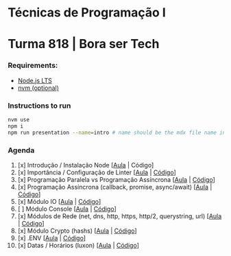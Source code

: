 # Técnicas de Programação I
# Turma 818 | Bora ser Tech

### Requirements:
- [Node.js LTS](https://nodejs.org/en/download/)
- [nvm (optional)](https://github.com/nvm-sh/nvm)

### Instructions to run
```bash
nvm use
npm i
npm run presentation --name=intro # name should be the mdx file name inside /classes
```

### Agenda
1. [x] Introdução / Instalação Node [[Aula](https://github.com/menezee/818-linx/blob/main/classes/intro.mdx) | Código]
2. [x] Importância / Configuração de Linter [[Aula]() | [Código]()]
3. [x] Programação Paralela vs Programação Assíncrona [[Aula]() | [Código]()]
4. [x] Programação Assíncrona (callback, promise, async/await) [[Aula]() | [Código]()]
5. [x] Módulo IO [[Aula]() | [Código]()]
6. [ ] Módulo Console [[Aula]() | [Código]()]
7. [x] Módulos de Rede (net, dns, http, https, http/2, querystring, url) [[Aula]() | [Código]()]
8. [x] Módulo Crypto (hashs) [[Aula]() | [Código]()]
9. [x] .ENV [[Aula]() | [Código]()]
10. [x] Datas / Horários (luxon) [[Aula]() | [Código]()]
